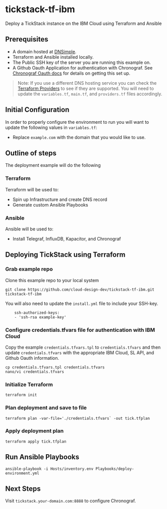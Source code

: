 # tickstack-tf-ibm
Deploy a TickStack instance on the IBM Cloud using Terraform and Ansible

## Prerequisites
 - A domain hosted at [DNSimple](https://dnsimple.com). 
 - Terraform and Ansible installed locally.
 - The Public SSH key of the server you are running this example on. 
 - A Github Oauth Application for authentication with Chronograf. See [Chronograf Oauth docs](https://docs.influxdata.com/chronograf/v1.5/administration/managing-security/#creating-github-oauth-2-0-applications) for details on getting this set up. 

> Note: If you use a different DNS hosting service you can check the [Terraform Providers](https://www.terraform.io/docs/providers/index.html) to see if they are supported. You will need to update the `variables.tf`, `main.tf`, and `providers.tf` files accordingly.

## Initial Configuration
In order to properly configure the environment to run you will want to update the following values in `variables.tf`:

 - Replace `example.com` with the domain that you would like to use.

## Outline of steps
The deployment example will do the following

### Terraform
Terraform will be used to:
 - Spin up Infrastructure and create DNS record 
 - Generate custom Ansible Playbooks
 
### Ansible
Ansible will be used to:
 - Install Telegraf, InfluxDB, Kapacitor, and Chronograf
 
## Deploying TickStack using Terraform
### Grab example repo
Clone this example repo to your local system

```
git clone https://github.com/cloud-design-dev/tickstack-tf-ibm.git
tickstack-tf-ibm
```

You will also need to update the `install.yml` file to include your SSH-key. 

```
    ssh-authorized-keys:
    - 'ssh-rsa example-key'
```

### Configure credentials.tfvars file for authentication with IBM Cloud
Copy the example `credentials.tfvars.tpl` to `credentials.tfvars` and then update `credentials.tfvars` with the appropriate IBM Cloud, SL API, and Github Oauth information. 

```
cp credentials.tfvars.tpl credentials.tfvars
nano/vi credentials.tfvars
```

### Initialize Terraform
```
terraform init 
```

### Plan deployment and save to file

```
terraform plan -var-file='./credentials.tfvars` -out tick.tfplan
```

### Apply deployment plan

```
terraform apply tick.tfplan
```

## Run Ansible Playbooks 

```
ansible-playbook -i Hosts/inventory.env Playbooks/deploy-environment.yml
```

## Next Steps

Visit `tickstack.your-domain.com:8888` to configure Chronograf. 

